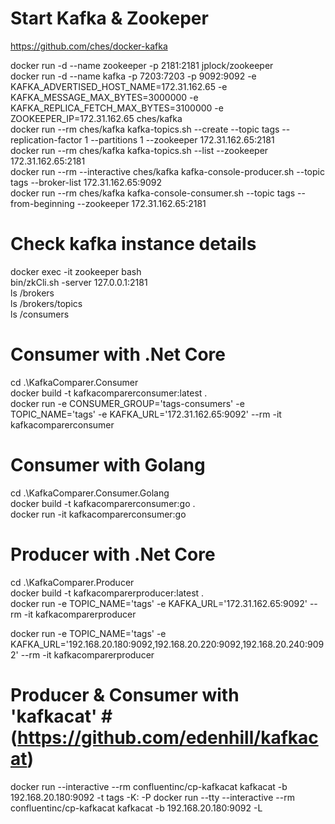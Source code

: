 # Start Kafka & Zookeper # 
https://github.com/ches/docker-kafka

docker run -d --name zookeeper -p 2181:2181 jplock/zookeeper  
docker run -d --name kafka -p 7203:7203 -p 9092:9092 -e KAFKA_ADVERTISED_HOST_NAME=172.31.162.65 -e KAFKA_MESSAGE_MAX_BYTES=3000000 -e KAFKA_REPLICA_FETCH_MAX_BYTES=3100000 -e ZOOKEEPER_IP=172.31.162.65 ches/kafka  
docker run --rm ches/kafka kafka-topics.sh --create --topic tags --replication-factor 1 --partitions 1 --zookeeper 172.31.162.65:2181  
docker run --rm ches/kafka kafka-topics.sh --list --zookeeper 172.31.162.65:2181  
docker run --rm --interactive ches/kafka kafka-console-producer.sh --topic tags --broker-list 172.31.162.65:9092  
docker run --rm ches/kafka kafka-console-consumer.sh --topic tags --from-beginning --zookeeper 172.31.162.65:2181  

# Check kafka instance details #
docker exec -it zookeeper bash  
bin/zkCli.sh -server 127.0.0.1:2181  
ls /brokers  
ls /brokers/topics  
ls /consumers  

# Consumer with .Net Core #
cd .\KafkaComparer.Consumer  
docker build -t kafkacomparerconsumer:latest .  
docker run -e CONSUMER_GROUP='tags-consumers' -e TOPIC_NAME='tags' -e KAFKA_URL='172.31.162.65:9092' --rm -it kafkacomparerconsumer  

# Consumer with Golang #
cd .\KafkaComparer.Consumer.Golang  
docker build -t kafkacomparerconsumer:go .  
docker run -it kafkacomparerconsumer:go  

# Producer with .Net Core #
cd .\KafkaComparer.Producer  
docker build -t kafkacomparerproducer:latest .  
docker run -e TOPIC_NAME='tags' -e KAFKA_URL='172.31.162.65:9092' --rm -it kafkacomparerproducer  

docker run -e TOPIC_NAME='tags' -e KAFKA_URL='192.168.20.180:9092,192.168.20.220:9092,192.168.20.240:9092' --rm -it kafkacomparerproducer  


# Producer & Consumer with 'kafkacat' # (https://github.com/edenhill/kafkacat)
docker run --interactive --rm confluentinc/cp-kafkacat kafkacat -b 192.168.20.180:9092 -t tags -K: -P 
docker run --tty --interactive --rm confluentinc/cp-kafkacat kafkacat -b 192.168.20.180:9092 -L